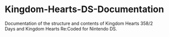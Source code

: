 # Kingdom-Hearts-DS-Documentation
Documentation of the structure and contents of Kingdom Hearts 358/2 Days and Kingdom Hearts Re:Coded for Nintendo DS.
